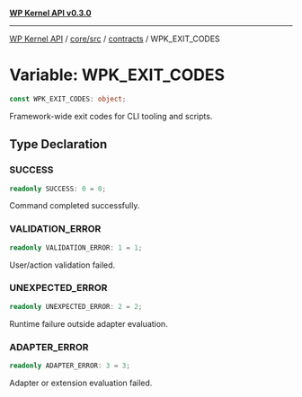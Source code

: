 [**WP Kernel API v0.3.0**](../../../../../README.md)

---

[WP Kernel API](../../../../../README.md) / [core/src](../../../README.md) / [contracts](../README.md) / WPK_EXIT_CODES

# Variable: WPK_EXIT_CODES

```ts
const WPK_EXIT_CODES: object;
```

Framework-wide exit codes for CLI tooling and scripts.

## Type Declaration

### SUCCESS

```ts
readonly SUCCESS: 0 = 0;
```

Command completed successfully.

### VALIDATION_ERROR

```ts
readonly VALIDATION_ERROR: 1 = 1;
```

User/action validation failed.

### UNEXPECTED_ERROR

```ts
readonly UNEXPECTED_ERROR: 2 = 2;
```

Runtime failure outside adapter evaluation.

### ADAPTER_ERROR

```ts
readonly ADAPTER_ERROR: 3 = 3;
```

Adapter or extension evaluation failed.
